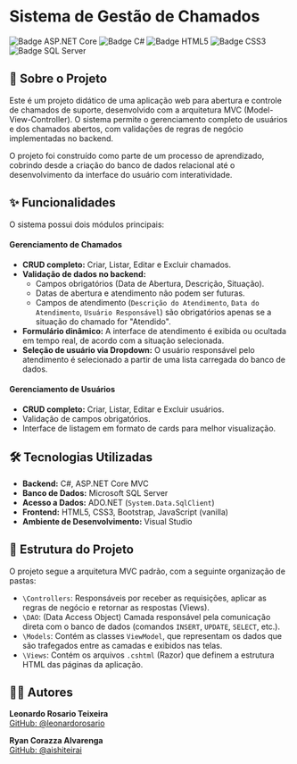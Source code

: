 # Sistema de Gestão de Chamados

![Badge ASP.NET Core](https://img.shields.io/badge/ASP.NET_Core-512BD4?style=for-the-badge&logo=dotnet&logoColor=white)
![Badge C#](https://img.shields.io/badge/C%23-239120?style=for-the-badge&logo=c-sharp&logoColor=white)
![Badge HTML5](https://img.shields.io/badge/HTML5-E34F26?style=for-the-badge&logo=html5&logoColor=white)
![Badge CSS3](https://img.shields.io/badge/CSS3-1572B6?style=for-the-badge&logo=css3&logoColor=white)
![Badge SQL Server](https://img.shields.io/badge/Microsoft_SQL_Server-CC2927?style=for-the-badge&logo=microsoft-sql-server&logoColor=white)

## 📖 Sobre o Projeto

Este é um projeto didático de uma aplicação web para abertura e controle de chamados de suporte, desenvolvido com a arquitetura MVC (Model-View-Controller). O sistema permite o gerenciamento completo de usuários e dos chamados abertos, com validações de regras de negócio implementadas no backend.

O projeto foi construído como parte de um processo de aprendizado, cobrindo desde a criação do banco de dados relacional até o desenvolvimento da interface do usuário com interatividade.

## ✨ Funcionalidades

O sistema possui dois módulos principais:

#### Gerenciamento de Chamados
- **CRUD completo:** Criar, Listar, Editar e Excluir chamados.
- **Validação de dados no backend:**
  - Campos obrigatórios (Data de Abertura, Descrição, Situação).
  - Datas de abertura e atendimento não podem ser futuras.
  - Campos de atendimento (`Descrição do Atendimento`, `Data do Atendimento`, `Usuário Responsável`) são obrigatórios apenas se a situação do chamado for "Atendido".
- **Formulário dinâmico:** A interface de atendimento é exibida ou ocultada em tempo real, de acordo com a situação selecionada.
- **Seleção de usuário via Dropdown:** O usuário responsável pelo atendimento é selecionado a partir de uma lista carregada do banco de dados.

#### Gerenciamento de Usuários
- **CRUD completo:** Criar, Listar, Editar e Excluir usuários.
- Validação de campos obrigatórios.
- Interface de listagem em formato de cards para melhor visualização.

## 🛠️ Tecnologias Utilizadas

- **Backend:** C#, ASP.NET Core MVC
- **Banco de Dados:** Microsoft SQL Server
- **Acesso a Dados:** ADO.NET (`System.Data.SqlClient`)
- **Frontend:** HTML5, CSS3, Bootstrap, JavaScript (vanilla)
- **Ambiente de Desenvolvimento:** Visual Studio

## 📁 Estrutura do Projeto

O projeto segue a arquitetura MVC padrão, com a seguinte organização de pastas:
- `\Controllers`: Responsáveis por receber as requisições, aplicar as regras de negócio e retornar as respostas (Views).
- `\DAO`: (Data Access Object) Camada responsável pela comunicação direta com o banco de dados (comandos `INSERT`, `UPDATE`, `SELECT`, etc.).
- `\Models`: Contém as classes `ViewModel`, que representam os dados que são trafegados entre as camadas e exibidos nas telas.
- `\Views`: Contém os arquivos `.cshtml` (Razor) que definem a estrutura HTML das páginas da aplicação.

## 🙋‍♂️ Autores

**Leonardo Rosario Teixeira**  
[GitHub: @leonardorosario](https://github.com/leonardorosario)

**Ryan Corazza Alvarenga**  
[GitHub: @aishiteirai](https://github.com/aishiteirai)
